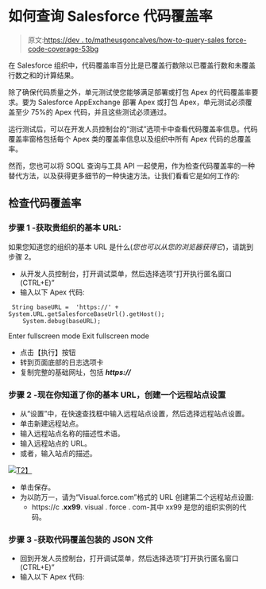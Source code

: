# 如何查询 Salesforce 代码覆盖率

> 原文:[https://dev . to/matheusgoncalves/how-to-query-sales force-code-coverage-53bg](https://dev.to/matheusgoncalves/how-to-query-salesforce-code-coverage-53bg)

在 Salesforce 组织中，代码覆盖率百分比是已覆盖行数除以已覆盖行数和未覆盖行数之和的计算结果。

除了确保代码质量之外，单元测试使您能够满足部署或打包 Apex 的代码覆盖率要求。要为 Salesforce AppExchange 部署 Apex 或打包 Apex，单元测试必须覆盖至少 75%的 Apex 代码，并且这些测试必须通过。

运行测试后，可以在开发人员控制台的“测试”选项卡中查看代码覆盖率信息。代码覆盖率窗格包括每个 Apex 类的覆盖率信息以及组织中所有 Apex 代码的总覆盖率。

然而，您也可以将 SOQL 查询与工具 API 一起使用，作为检查代码覆盖率的一种替代方法，以及获得更多细节的一种快速方法。让我们看看它是如何工作的:

## 检查代码覆盖率

### 步骤 1 -获取贵组织的基本 URL:

如果您知道您的组织的基本 URL 是什么(*您也可以从您的浏览器获得它*)，请跳到步骤 2。

*   从开发人员控制台，打开调试菜单，然后选择选项“打开执行匿名窗口(CTRL+E)”
*   输入以下 Apex 代码:

```
 String baseURL =  'https://' + System.URL.getSalesforceBaseUrl().getHost();
    System.debug(baseURL); 
```

Enter fullscreen mode Exit fullscreen mode

*   点击【执行】按钮
*   转到页面底部的日志选项卡
*   复制完整的基础网址，包括 ***https://***

### 步骤 2 -现在你知道了你的基本 URL，创建一个远程站点设置

*   从“设置”中，在快速查找框中输入远程站点设置，然后选择远程站点设置。
*   单击新建远程站点。
*   输入远程站点名称的描述性术语。
*   输入远程站点的 URL。
*   或者，输入站点的描述。

[![](../Images/5dd82e58332a272f511da17c655d54ee.png)T2】](https://res.cloudinary.com/practicaldev/image/fetch/s--fJggGGUu--/c_limit%2Cf_auto%2Cfl_progressive%2Cq_auto%2Cw_880/https://matheusgoncalves.com/wp-content/uploads/2018/09/Screen-Shot-2018-09-17-at-10.13.45-AM.png)

*   单击保存。
*   为以防万一，请为“Visual.force.com”格式的 URL 创建第二个远程站点设置:
    *   https://c .**xx99**. visual . force . com-其中 xx99 是您的组织实例的代码。

### 步骤 3 -获取代码覆盖包装的 JSON 文件

*   回到开发人员控制台，打开调试菜单，然后选择选项“打开执行匿名窗口(CTRL+E)”
*   输入以下 Apex 代码: